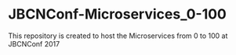 # JBCNConf-Microservices_0-100
This repository is created to host the Microservices from 0 to 100 at JBCNConf 2017
